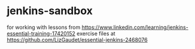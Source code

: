 # jenkins-sandbox

for working with lessons from https://www.linkedin.com/learning/jenkins-essential-training-17420152
exercise files at https://github.com/LizGaudet/essential-jenkins-2468076
